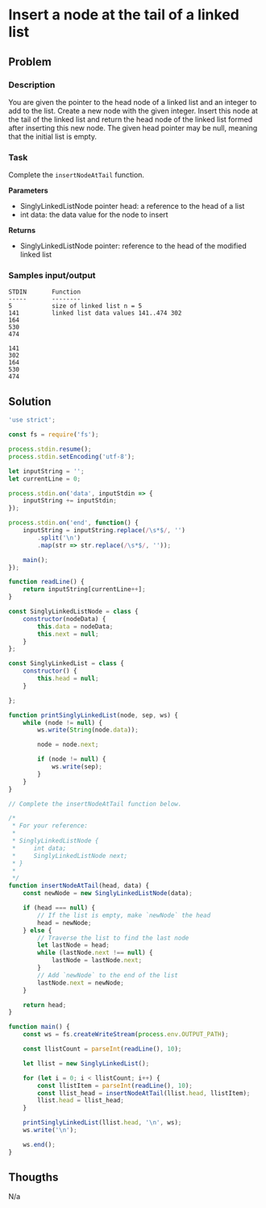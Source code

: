 # Insert a node at the tail of a linked list

## Problem

### Description

You are given the pointer to the head node of a linked list and an integer to add to the list. Create a new node with the given integer. Insert this node at the tail of the linked list and return the head node of the linked list formed after inserting this new node. The given head pointer may be null, meaning that the initial list is empty.

### Task

Complete the `insertNodeAtTail` function.

**Parameters**

- SinglyLinkedListNode pointer head: a reference to the head of a list
- int data: the data value for the node to insert

**Returns**

- SinglyLinkedListNode pointer: reference to the head of the modified linked list

### Samples input/output

```
STDIN       Function
-----       --------
5           size of linked list n = 5
141         linked list data values 141..474 302
164
530
474
```
```
141
302
164
530
474
```

## Solution

```js
'use strict';

const fs = require('fs');

process.stdin.resume();
process.stdin.setEncoding('utf-8');

let inputString = '';
let currentLine = 0;

process.stdin.on('data', inputStdin => {
    inputString += inputStdin;
});

process.stdin.on('end', function() {
    inputString = inputString.replace(/\s*$/, '')
        .split('\n')
        .map(str => str.replace(/\s*$/, ''));

    main();
});

function readLine() {
    return inputString[currentLine++];
}

const SinglyLinkedListNode = class {
    constructor(nodeData) {
        this.data = nodeData;
        this.next = null;
    }
};

const SinglyLinkedList = class {
    constructor() {
        this.head = null;
    }

};

function printSinglyLinkedList(node, sep, ws) {
    while (node != null) {
        ws.write(String(node.data));

        node = node.next;

        if (node != null) {
            ws.write(sep);
        }
    }
}

// Complete the insertNodeAtTail function below.

/*
 * For your reference:
 *
 * SinglyLinkedListNode {
 *     int data;
 *     SinglyLinkedListNode next;
 * }
 *
 */
function insertNodeAtTail(head, data) {
    const newNode = new SinglyLinkedListNode(data);

    if (head === null) {
        // If the list is empty, make `newNode` the head
        head = newNode;
    } else {
        // Traverse the list to find the last node
        let lastNode = head;
        while (lastNode.next !== null) {
            lastNode = lastNode.next;
        }
        // Add `newNode` to the end of the list
        lastNode.next = newNode;
    }

    return head;
}

function main() {
    const ws = fs.createWriteStream(process.env.OUTPUT_PATH);

    const llistCount = parseInt(readLine(), 10);

    let llist = new SinglyLinkedList();

    for (let i = 0; i < llistCount; i++) {
        const llistItem = parseInt(readLine(), 10);
    	const llist_head = insertNodeAtTail(llist.head, llistItem);
      	llist.head = llist_head;
    }

    printSinglyLinkedList(llist.head, '\n', ws);
    ws.write('\n');

    ws.end();
}
```

## Thougths

N/a
